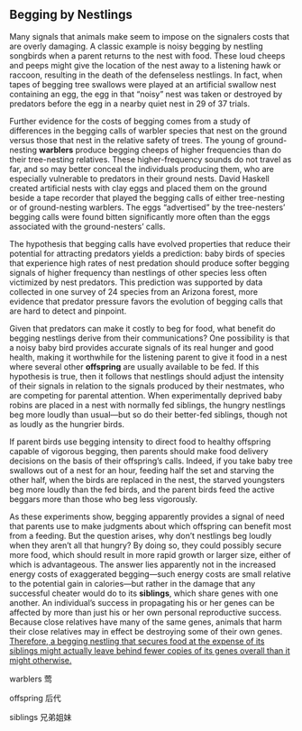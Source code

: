 ## Begging by Nestlings

Many signals that animals make seem to impose on the signalers costs that are overly damaging. A classic example is noisy begging by nestling songbirds when a parent returns to the nest with food. These loud cheeps and peeps might give the location of the nest away to a listening hawk or raccoon, resulting in the death of the defenseless nestlings. In fact, when tapes of begging tree swallows were played at an artificial swallow nest containing an egg, the egg in that “noisy” nest was taken or destroyed by predators before the egg in a nearby quiet nest in 29 of 37 trials.

Further evidence for the costs of begging comes from a study of differences in the begging calls of warbler species that nest on the ground versus those that nest in the relative safety of trees. The young of ground-nesting **warblers** produce begging cheeps of higher frequencies than do their tree-nesting relatives. These higher-frequency sounds do not travel as far, and so may better conceal the individuals producing them, who are especially vulnerable to predators in their ground nests. David Haskell created artificial nests with clay eggs and placed them on the ground beside a tape recorder that played the begging calls of either tree-nesting or of ground-nesting warblers. The eggs “advertised” by the tree-nesters’ begging calls were found bitten significantly more often than the eggs associated with the ground-nesters’ calls.

The hypothesis that begging calls have evolved properties that reduce their potential for attracting predators yields a prediction: baby birds of species that experience high rates of nest predation should produce softer begging signals of higher frequency than nestlings of other species less often victimized by nest predators. This prediction was supported by data collected in one survey of 24 species from an Arizona forest, more evidence that predator pressure favors the evolution of begging calls that are hard to detect and pinpoint.

Given that predators can make it costly to beg for food, what benefit do begging nestlings derive from their communications? One possibility is that a noisy baby bird provides accurate signals of its real hunger and good health, making it worthwhile for the listening parent to give it food in a nest where several other **offspring** are usually available to be fed. If this hypothesis is true, then it follows that nestlings should adjust the intensity of their signals in relation to the signals produced by their nestmates, who are competing for parental attention. When experimentally deprived baby robins are placed in a nest with normally fed siblings, the hungry nestlings beg more loudly than usual—but so do their better-fed siblings, though not as loudly as the hungrier birds.

If parent birds use begging intensity to direct food to healthy offspring capable of vigorous begging, then parents should make food delivery decisions on the basis of their offspring’s calls. Indeed, if you take baby tree swallows out of a nest for an hour, feeding half the set and starving the other half, when the birds are replaced in the nest, the starved youngsters beg more loudly than the fed birds, and the parent birds feed the active beggars more than those who beg less vigorously.

As these experiments show, begging apparently provides a signal of need that parents use to make judgments about which offspring can benefit most from a feeding. But the question arises, why don’t nestlings beg loudly when they aren’t all that hungry? By doing so, they could possibly secure more food, which should result in more rapid growth or larger size, either of which is advantageous. The answer lies apparently not in the increased energy costs of exaggerated begging—such energy costs are small relative to the potential gain in calories—but rather in the damage that any successful cheater would do to its **siblings**, which share genes with one another. An individual’s success in propagating his or her genes can be affected by more than just his or her own personal reproductive success. Because close relatives have many of the same genes, animals that harm their close relatives may in effect be destroying some of their own genes. <u>Therefore, a begging nestling that secures food at the expense of its siblings might actually leave behind fewer copies of its genes overall than it might otherwise.</u>

 

warblers                           莺

offspring                           后代

siblings                             兄弟姐妹
